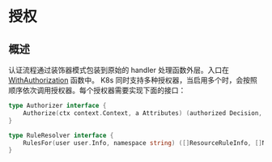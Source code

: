 # 授权

## 概述

认证流程通过装饰器模式包装到原始的 handler 处理函数外层。入口在 [WithAuthorization](./authorization.go) 函数中。 K8s 同时支持多种授权器，当启用多个时，会按照顺序依次调用授权器。每个授权器需要实现下面的接口：

```go
type Authorizer interface {
	Authorize(ctx context.Context, a Attributes) (authorized Decision, reason string, err error)
}
```

```go
type RuleResolver interface {
    RulesFor(user user.Info, namespace string) ([]ResourceRuleInfo, []NonResourceRuleInfo, bool, error)
}
```
